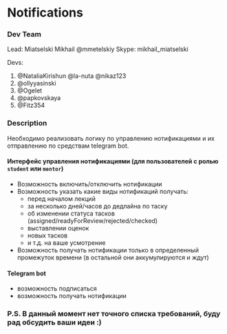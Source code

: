 # Notifications

### Dev Team
Lead:
Miatselski Mikhail @mmetelskiy Skype: mikhail_miatselski 

Devs:
1) @NataliaKirishun @la-nuta @nikaz123
2) @ollyyasinski
3) @Ogelet
4) @papkovskaya
5) @Fitz354

### Description
Необходимо реализовать логику по управлению нотификациями и их отправлению по средствам telegram bot.

#### Интерфейс управления нотификациями (для пользователей с ролью `student` или `mentor`)
  - Возможность включить/отключить нотификации
  - Возможность указать какие виды нотификаций получать: 
    - перед началом лекций
    - за несколько дней/часов до дедлайна по таску
    - об изменении статуса тасков (assigned/readyForReview/rejected/checked)
    - выставлении оценок 
    - новых тасков
    - и т.д. на ваше усмотрение
  - Возможность получать нотификации только в определенный промежуток времени (в остальной они аккумулируются и ждут)
    
#### Telegram bot
   - возможность подписаться
   - возможность получать нотификации
   
### P.S. В данный момент нет точного списка требований, буду рад обсудить ваши идеи :)



